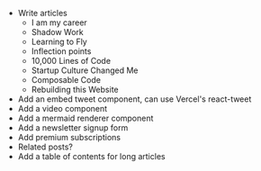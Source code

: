 - Write articles
  - I am my career
  - Shadow Work
  - Learning to Fly
  - Inflection points
  - 10,000 Lines of Code
  - Startup Culture Changed Me
  - Composable Code
  - Rebuilding this Website
- Add an embed tweet component, can use Vercel's react-tweet
- Add a video component
- Add a mermaid renderer component
- Add a newsletter signup form
- Add premium subscriptions
- Related posts?
- Add a table of contents for long articles
